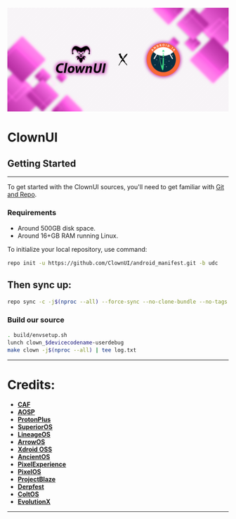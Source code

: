 
![banner](https://raw.githubusercontent.com/kutemeikito/Ryzen-Script/master/clownui.png)
# ClownUI

## Getting Started ## 
---------------
To get started with the ClownUI sources, you'll need to get
familiar with [Git and Repo](https://source.android.com/setup/build/downloading).

### Requirements
- Around 500GB disk space.
- Around 16+GB RAM running Linux.

To initialize your local repository, use command:

```bash
repo init -u https://github.com/ClownUI/android_manifest.git -b udc
```

## Then sync up: ##

```bash
repo sync -c -j$(nproc --all) --force-sync --no-clone-bundle --no-tags
```

### Build our source ###

```bash
. build/envsetup.sh
lunch clown_$devicecodename-userdebug
make clown -j$(nproc --all) | tee log.txt
```

-----------------------------------------------------------------------------
Credits:
=======
 * [**CAF**](https://source.codeaurora.org)
 * [**AOSP**](https://android.googlesource.com)
 * [**ProtonPlus**](https://github.com/protonplus-org)
 * [**SuperiorOS**](https://github.com/SuperiorOS)
 * [**LineageOS**](https://github.com/LineageOS)
 * [**ArrowOS**](https://github.com/ArrowOS)
 * [**Xdroid OSS**](https://github.com/xdroid-oss)
 * [**AncientOS**](https://github.com/ancient-lab)
 * [**PixelExperience**](https://github.com/PixelExperience)
 * [**PixelOS**](https://github.com/PixelOS-AOSP)
 * [**ProjectBlaze**](https://github.com/ProjectBlaze)
 * [**Derpfest**](https://github.com/DerpFest-AOSP)
 * [**ColtOS**](https://github.com/Colt-Enigma)
 * [**EvolutionX**](https://github.com/Evolution-X)
-----------------------------------------------------------------------------
